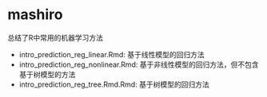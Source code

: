 # mashiro
总结了R中常用的机器学习方法

- intro_prediction_reg_linear.Rmd: 基于线性模型的回归方法
- intro_prediction_reg_nonlinear.Rmd: 基于非线性模型的回归方法，但不包含基于树模型的方法
- intro_prediction_reg_tree.Rmd.Rmd: 基于树模型的回归方法
